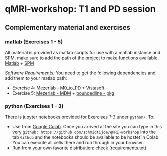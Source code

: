 # qMRI-workshop: T1 and PD session

## Complementary material and exercises

### matlab    (Exercises 1 - 5)
All material is provided as matlab scripts for use with a matlab instance and SPM, make sure to add the path of the project to make functions available.
[Matlab](http://www.mathworks.com/products/matlab/) + [SPM](https://www.fil.ion.ucl.ac.uk/spm/software/download/)

*Software Requirements:* You need to get the following dependencies and add them to your matlab path:
- Exercise 4: [Mezerlab - M0_to_PD](https://github.com/MezerLab/M0_to_PD) + [Vistasoft](https://github.com/vistalab/vistasoft)
- Exercise 5: [Mezerlab - MDM](https://github.com/MezerLab/MDM_toolbox) + [boundedline - pkg](https://github.com/kakearney/boundedline-pkg)

### python    (Exercises 1 - 3)
There is jupyter notebooks provided for Exercises *1-3* under `python/`.
To:
- Use from [Google Colab](https://colab.research.google.com). Once you arrived at the site you can type in this very `github: https://github.com/schmidtijoe/qMRI-workshop` into the tab `Github` and the notebooks should be available to be hostet in Colab. You can execute all cells there and run through in your browser.
- Run from your own favorite distribution: check (requirements.txt)
